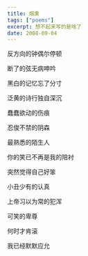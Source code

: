 ```yaml
---
title: 烟熏
tags: ["poems"]
excerpt: 想不起来写的是啥了
date: 2008-09-04
---
```


反方向的钟偶尔停顿

断了的弦无病呻吟

黑白的记忆忘了分寸

泛黄的诗行独自深沉

蠢蠢欲动的伤痕

忍俊不禁的阴森

最熟悉的陌生人

你的笑已不再是我的陪衬



突然觉得自己好笨

小丑少有的认真

上帝习以为常的犯浑

可笑的卑尊

何时才肯滚

我已经默默应允